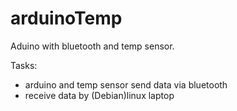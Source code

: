 arduinoTemp
===========

Aduino with bluetooth and temp sensor.

Tasks:
- arduino and temp sensor send data via bluetooth
- receive data by (Debian)linux laptop
